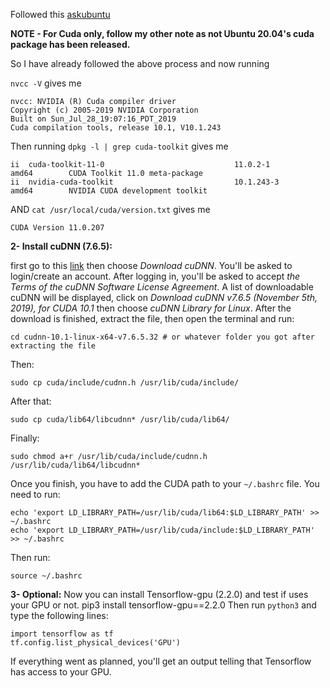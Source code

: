Followed this [askubuntu](https://askubuntu.com/questions/1230645/when-is-cuda-gonna-be-released-for-ubuntu-20-04)

**NOTE - For Cuda only, follow my other note as not Ubuntu 20.04's cuda package has been released.**

So I have already followed the above process and now running

`nvcc -V` gives me

```
nvcc: NVIDIA (R) Cuda compiler driver
Copyright (c) 2005-2019 NVIDIA Corporation
Built on Sun_Jul_28_19:07:16_PDT_2019
Cuda compilation tools, release 10.1, V10.1.243

```

Then running `dpkg -l | grep cuda-toolkit` gives me

```
ii  cuda-toolkit-11-0                             11.0.2-1                                  amd64        CUDA Toolkit 11.0 meta-package
ii  nvidia-cuda-toolkit                           10.1.243-3                                amd64        NVIDIA CUDA development toolkit

```

AND `cat /usr/local/cuda/version.txt` gives me

`CUDA Version 11.0.207`

**2- Install cuDNN (7.6.5):**

first go to this [link][3] then choose _Download cuDNN_. You'll be asked to login/create an account. After logging in, you'll be asked to accept _the Terms of the cuDNN Software License Agreement_.
A list of downloadable cuDNN will be displayed, click on _Download cuDNN v7.6.5 (November 5th, 2019), for CUDA 10.1_ then choose _cuDNN Library for Linux_.
After the download is finished, extract the file, then open the terminal and run:

    cd cudnn-10.1-linux-x64-v7.6.5.32 # or whatever folder you got after extracting the file

Then:

    sudo cp cuda/include/cudnn.h /usr/lib/cuda/include/

After that:

    sudo cp cuda/lib64/libcudnn* /usr/lib/cuda/lib64/

Finally:

    sudo chmod a+r /usr/lib/cuda/include/cudnn.h /usr/lib/cuda/lib64/libcudnn*

Once you finish, you have to add the CUDA path to your `~/.bashrc` file. You need to run:

    echo 'export LD_LIBRARY_PATH=/usr/lib/cuda/lib64:$LD_LIBRARY_PATH' >> ~/.bashrc
    echo 'export LD_LIBRARY_PATH=/usr/lib/cuda/include:$LD_LIBRARY_PATH' >> ~/.bashrc

Then run:

    source ~/.bashrc

**3- Optional:**
Now you can install Tensorflow-gpu (2.2.0) and test if uses your GPU or not.
pip3 install tensorflow-gpu==2.2.0
Then run `python3` and type the following lines:

    import tensorflow as tf
    tf.config.list_physical_devices('GPU')

If everything went as planned, you'll get an output telling that Tensorflow has access to your GPU.

[1]: https://askubuntu.com/users/263979/meetnick
[2]: https://askubuntu.com/a/1231356/822295
[3]: https://developer.nvidia.com/rdp/form/cudnn-download-survey
